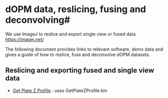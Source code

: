 # dOPM data, reslicing, fusing and deconvolving#

We use ImageJ to reslice and export single view or fused data
https://imagej.net/

The following document provides links to relevant software, demo data and gives a guide of how to reslice, fuse and deconvolve dOPM datasets.

## Reslicing and exporting fused and single view data

* [Get Plate Z Profile](https://github.com/ImperialCollegeLondon/oblique-plane-microscopy/tree/main/Nikon_acquisition_software_guides/GetPlateZProfile.pdf)
: uses GetPlateZProfile.bin

